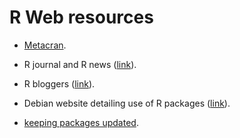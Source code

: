 # R Web resources

+ [Metacran](http://www.r-pkg.org).

+ R journal and R news ([link](http://journal.r-project.org)).

+ R bloggers ([link](http://www.r-bloggers.com)).

+ Debian website detailing use of R packages
  ([link](http://cran.r-project.org/bin/linux/debian)).

+ [keeping packages updated](http://askubuntu.com/questions/118671/good-workflow-for-updating-r-modules-around-r-cran-updates).
